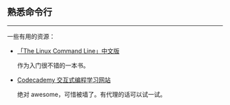 ## 熟悉命令行

---


一些有用的资源：

* [「The Linux Command Line」中文版](http://billie66.github.io/TLCL/book/zh/)

    作为入门很不错的一本书。
    
* [Codecademy 交互式编程学习网站](https://www.codecademy.com/learn/learn-the-command-line)

    绝对 awesome，可惜被墙了。有代理的话可以试一试。